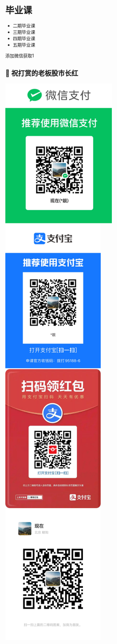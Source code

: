 # 毕业课

* 二期毕业课
* 三期毕业课
* 四期毕业课
* 五期毕业课


添加微信获取1

## 🤝 祝打赏的老板股市长红

<img width="335" src=../assets/wepay.png />
<img width="300" src=../assets/alipay.jpg />
<img width="300" src=../assets/hb.jpg />


<img width="300" src=../assets/wechat.jpg />